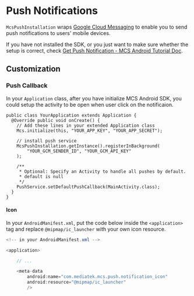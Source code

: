 # Push Notifications

`McsPushInstallation` wraps [Google Cloud Messaging][gcm] to enable you to send push notifications to users' mobile devices.

If you have not installed the SDK, or you just want to make sure whether the setup is correct, check [Get Push Notification - MCS Android Tutorial Doc][sdk-tutorial-notif].

## Customization


### Push Callback

In your `Application` class, after you have initialize MCS Android SDK, you could setup the activity to be open when user click on the notificaion.

```
public class YourApplication extends Application {
  @Override public void onCreate() {
    // Add these lines in your extended Application class
    Mcs.initialize(this, "YOUR_APP_KEY", "YOUR_APP_SECRET");
    
    // install push service
    McsPushInstallation.getInstance().registerInBackground(
        "YOUR_GCM_SENDER_ID", "YOUR_GCM_API_KEY"
    );

    /**
     * Optional: Specify an Activity to handle all pushes by default.
     * default is null
     */
    PushService.setDefaultPushCallback(MainActivity.class);
  }
}
```

#### Icon

In your `AndroidManifest.xml`, put the code below inside the `<application>` tag and replace `@mipmap/ic_launcher` with your own icon resource.

```java
<!-- in your AndroidManifest.xml -->

<application>

    // ...

    <meta-data
        android:name="com.mediatek.mcs.push.notification_icon"
        android:resource="@mipmap/ic_launcher"
        />
```



[gcm]: https://developers.google.com/cloud-messaging/
[sdk-tutorial-notif]: https://mtk-mcs.gitbooks.io/mcs-sdk-android-tutorial-doc/content/get_push_notification.html